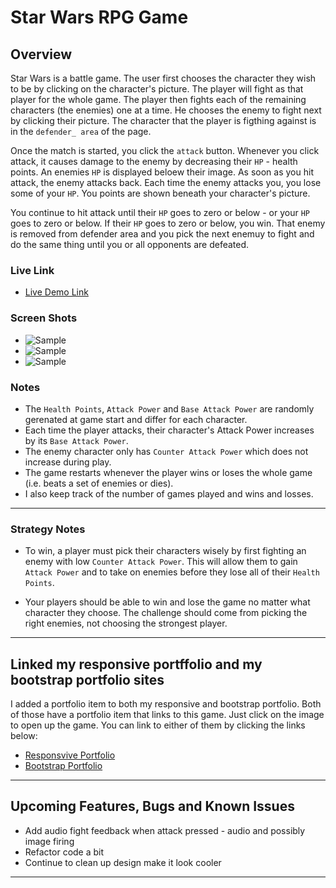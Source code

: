 # Star Wars RPG Game

## Overview

Star Wars is a battle game.  The user first chooses the character they wish to be by clicking on the character's picture. The player will fight as that player for the whole game.  The player then fights each of the remaining characters (the enemies) one at a time.  He chooses the enemy to fight next by clicking their picture.  The character that the player is figthing against is in the `defender_ area` of the page.  

Once the match is started, you click the `attack` button.  Whenever you click attack, it causes damage to the enemy by decreasing their `HP` - health points.  An enemies `HP` is displayed beloew their image.  As soon as you hit attack, the enemy attacks back.  Each time the enemy attacks you, you lose some of your `HP`.  You points are shown beneath your character's picture.

You continue to hit attack until their `HP` goes to zero or below - or your `HP` goes to zero or below.  If their `HP` goes to zero or below, you win.  That enemy is removed from defender area and you pick the next enemuy to fight and do the same thing until you or all opponents are defeated.

### Live Link
* [Live Demo Link](https://plinck.github.io/unit-4-game/StarWars/)

### Screen Shots
* ![Sample](https://plinck.github.io/unit-4-game/StarWars/assets/images/page1.png)
* ![Sample](https://plinck.github.io/unit-4-game/StarWars/assets/images/page2.png)
* ![Sample](https://plinck.github.io/unit-4-game/StarWars/assets/images/275x200StarWars.png)

### Notes

* The `Health Points`, `Attack Power` and `Base Attack Power` are randomly gerenated at game start and differ for each character.
* Each time the player attacks, their character's Attack Power increases by its `Base Attack Power`.
* The enemy character only has `Counter Attack Power` which does not increase during play.  
* The game restarts whenever the player wins or loses the whole game (i.e. beats a set of enemies or dies).
* I also keep track of the number of games played and wins and losses.

- - -

### Strategy Notes

* To win, a player must pick their characters wisely by first fighting an enemy with low `Counter Attack Power`. This will allow them to gain `Attack Power` and to take on enemies before they lose all of their `Health Points`.

* Your players should be able to win and lose the game no matter what character they choose. The challenge should come from picking the right enemies, not choosing the strongest player.

- - -

## Linked my responsive portffolio and my bootstrap portfolio sites

I added a portfolio item to both my responsive and bootstrap portfolio.  Both of those have a portfolio item that links to this game.  Just click on the image to open up the game.  You can link to either of them by clicking the links below:

* [Responsvive Portfolio](https://plinck.github.io/Responsive-Portfolio/portfolio.html)
* [Bootstrap Portfolio](https://plinck.github.io/Bootstrap-Portfolio/portfolio.html)

- - -

## Upcoming Features, Bugs and Known Issues

* Add audio fight feedback when attack pressed - audio and possibly image firing
* Refactor code a bit
* Continue to clean up design make it look cooler

- - -
